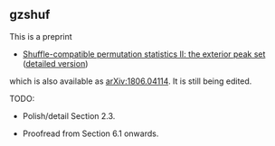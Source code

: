 ## gzshuf

This is a preprint

* [Shuffle-compatible permutation statistics II: the exterior peak set](http://www.cip.ifi.lmu.de/~grinberg/algebra/gzshuf2.pdf) ([detailed version](http://www.cip.ifi.lmu.de/~grinberg/algebra/gzshuf2-long.pdf))

which is also available as [arXiv:1806.04114](https://arxiv.org/abs/1806.04114). It is still being edited.

TODO:

* Polish/detail Section 2.3.

* Proofread from Section 6.1 onwards.

